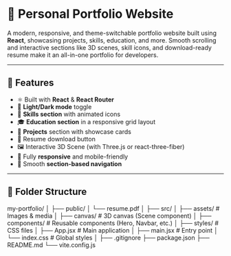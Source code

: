 # 💼 Personal Portfolio Website

A modern, responsive, and theme-switchable portfolio website built using **React**, showcasing projects, skills, education, and more. Smooth scrolling and interactive sections like 3D scenes, skill icons, and download-ready resume make it an all-in-one portfolio for developers.

---

## 🚀 Features

- ⚛️ Built with **React** & **React Router**
- 🎨 **Light/Dark mode** toggle
- 🧠 **Skills section** with animated icons
- 🎓 **Education section** in a responsive grid layout
- 💼 **Projects** section with showcase cards
- 📜 Resume download button
- 🖼️ Interactive 3D Scene (with Three.js or react-three-fiber)
- 📱 Fully **responsive** and mobile-friendly
- 🔗 Smooth **section-based navigation**

---

## 📁 Folder Structure

my-portfolio/
│
├── public/
│   └── resume.pdf
│
├── src/
│   ├── assets/              # Images & media
│   ├── canvas/              # 3D canvas (Scene component)
│   ├── components/          # Reusable components (Hero, Navbar, etc.)
│   ├── styles/              # CSS files
│   ├── App.jsx              # Main application
│   ├── main.jsx             # Entry point
│   └── index.css            # Global styles
│
├── .gitignore
├── package.json
├── README.md
└── vite.config.js

